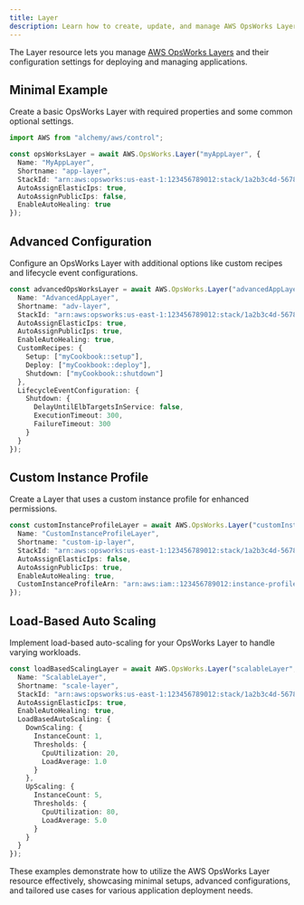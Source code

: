 ```yaml
---
title: Layer
description: Learn how to create, update, and manage AWS OpsWorks Layers using Alchemy Cloud Control.
---
```


The Layer resource lets you manage [AWS OpsWorks Layers](https://docs.aws.amazon.com/opsworks/latest/userguide/) and their configuration settings for deploying and managing applications.

## Minimal Example

Create a basic OpsWorks Layer with required properties and some common optional settings.

```ts
import AWS from "alchemy/aws/control";

const opsWorksLayer = await AWS.OpsWorks.Layer("myAppLayer", {
  Name: "MyAppLayer",
  Shortname: "app-layer",
  StackId: "arn:aws:opsworks:us-east-1:123456789012:stack/1a2b3c4d-5678-90ab-cdef-EXAMPLE11111",
  AutoAssignElasticIps: true,
  AutoAssignPublicIps: false,
  EnableAutoHealing: true
});
```

## Advanced Configuration

Configure an OpsWorks Layer with additional options like custom recipes and lifecycle event configurations.

```ts
const advancedOpsWorksLayer = await AWS.OpsWorks.Layer("advancedAppLayer", {
  Name: "AdvancedAppLayer",
  Shortname: "adv-layer",
  StackId: "arn:aws:opsworks:us-east-1:123456789012:stack/1a2b3c4d-5678-90ab-cdef-EXAMPLE11111",
  AutoAssignElasticIps: true,
  AutoAssignPublicIps: true,
  EnableAutoHealing: true,
  CustomRecipes: {
    Setup: ["myCookbook::setup"],
    Deploy: ["myCookbook::deploy"],
    Shutdown: ["myCookbook::shutdown"]
  },
  LifecycleEventConfiguration: {
    Shutdown: {
      DelayUntilElbTargetsInService: false,
      ExecutionTimeout: 300,
      FailureTimeout: 300
    }
  }
});
```

## Custom Instance Profile

Create a Layer that uses a custom instance profile for enhanced permissions.

```ts
const customInstanceProfileLayer = await AWS.OpsWorks.Layer("customInstanceProfileLayer", {
  Name: "CustomInstanceProfileLayer",
  Shortname: "custom-ip-layer",
  StackId: "arn:aws:opsworks:us-east-1:123456789012:stack/1a2b3c4d-5678-90ab-cdef-EXAMPLE11111",
  AutoAssignElasticIps: false,
  AutoAssignPublicIps: true,
  EnableAutoHealing: true,
  CustomInstanceProfileArn: "arn:aws:iam::123456789012:instance-profile/MyCustomInstanceProfile"
});
```

## Load-Based Auto Scaling

Implement load-based auto-scaling for your OpsWorks Layer to handle varying workloads.

```ts
const loadBasedScalingLayer = await AWS.OpsWorks.Layer("scalableLayer", {
  Name: "ScalableLayer",
  Shortname: "scale-layer",
  StackId: "arn:aws:opsworks:us-east-1:123456789012:stack/1a2b3c4d-5678-90ab-cdef-EXAMPLE11111",
  AutoAssignElasticIps: true,
  EnableAutoHealing: true,
  LoadBasedAutoScaling: {
    DownScaling: {
      InstanceCount: 1,
      Thresholds: {
        CpuUtilization: 20,
        LoadAverage: 1.0
      }
    },
    UpScaling: {
      InstanceCount: 5,
      Thresholds: {
        CpuUtilization: 80,
        LoadAverage: 5.0
      }
    }
  }
});
``` 

These examples demonstrate how to utilize the AWS OpsWorks Layer resource effectively, showcasing minimal setups, advanced configurations, and tailored use cases for various application deployment needs.